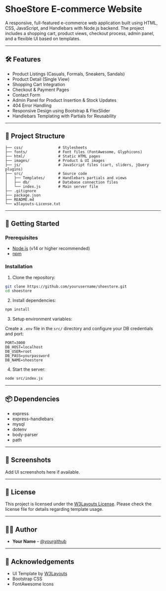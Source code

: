 # ShoeStore E-commerce Website

A responsive, full-featured e-commerce web application built using HTML, CSS, JavaScript, and Handlebars with Node.js backend. The project includes a shopping cart, product views, checkout process, admin panel, and a flexible UI based on templates.

---

## 🛠️ Features

- Product Listings (Casuals, Formals, Sneakers, Sandals)
- Product Detail (Single View)
- Shopping Cart Integration
- Checkout & Payment Pages
- Contact Form
- Admin Panel for Product Insertion & Stock Updates
- 404 Error Handling
- Responsive Design using Bootstrap & FlexSlider
- Handlebars Templating with Partials for Reusability

---

## 📁 Project Structure

```
├── css/                # Stylesheets
├── fonts/              # Font files (FontAwesome, Glyphicons)
├── html/               # Static HTML pages
├── images/             # Product & UI images
├── js/                 # JavaScript files (cart, sliders, jQuery plugins)
├── src/                # Source code
│   ├── Templates/      # Handlebars partials and views
│   ├── db/             # Database connection files
│   └── index.js        # Main server file
├── .gitignore
├── package.json
├── README.md
└── w3layouts-License.txt
```

---

## 🚀 Getting Started

### Prerequisites

- [Node.js](https://nodejs.org/) (v14 or higher recommended)
- [npm](https://www.npmjs.com/)

### Installation

1. Clone the repository:

```bash
git clone https://github.com/yourusername/shoestore.git
cd shoestore
```

2. Install dependencies:

```bash
npm install
```

3. Setup environment variables:

Create a `.env` file in the `src/` directory and configure your DB credentials and port:

```env
PORT=3000
DB_HOST=localhost
DB_USER=root
DB_PASS=yourpassword
DB_NAME=shoestore
```

4. Start the server:

```bash
node src/index.js
```

---

## 📦 Dependencies

- express
- express-handlebars
- mysql
- dotenv
- body-parser
- path

---

## 📸 Screenshots

Add UI screenshots here if available.

---

## 📄 License

This project is licensed under the [W3Layouts License](./w3layouts-License.txt). Please check the license file for details regarding template usage.

---

## 👨‍💻 Author

- **Your Name** – [@yourgithub](https://github.com/yourgithub)

---

## 🙏 Acknowledgements

- UI Template by [W3Layouts](https://w3layouts.com/)
- Bootstrap CSS
- FontAwesome Icons
